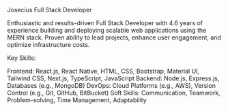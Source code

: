 Josecius
Full Stack Developer

Enthusiastic and results-driven Full Stack Developer with 4.6 years of experience building and deploying scalable web applications using the MERN stack. Proven ability to lead projects, enhance user engagement, and optimize infrastructure costs.

Key Skills:

Frontend: React.js, React Native, HTML, CSS, Bootstrap, Material UI, Tailwind CSS, Next.js, TypeScript, JavaScript
Backend: Node.js, Express.js, Databases (e.g., MongoDB)
DevOps: Cloud Platforms (e.g., AWS), Version Control (e.g., Git, GitHub, BitBucket)
Soft Skills: Communication, Teamwork, Problem-solving, Time Management, Adaptability
